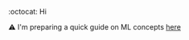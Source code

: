 :octocat:  Hi <br>

:warning: I'm preparing a quick guide on ML concepts [here](https://github.com/fatemehsrz/ML_Concepts)




